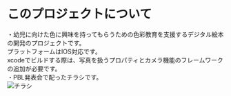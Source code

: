 # このプロジェクトについて
・幼児に向けた色に興味を持ってもらうための色彩教育を支援するデジタル絵本の開発のプロジェクトです。  
プラットフォームはIOS対応です。  
xcodeでビルドする際は、写真を扱うプロパティとカメラ機能のフレームワークの追加が必要です。  
・PBL発表会で配ったチラシです。  
![チラシ](https://user-images.githubusercontent.com/25785113/49915235-ca48ea00-fed7-11e8-9d2b-35bc7d8e3002.png "チラシ")
